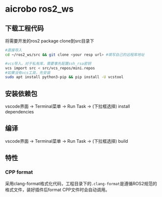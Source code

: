 # aicrobo ros2_ws

## 下载工程代码

将需要开发的ros2 package clone到src目录下

```bash
#直接导入
cd ~/ros2_ws/src && git clone <your resp url> #填写自己的远程库地址

#vcs导入。对于私有库，需要事先配置ssh_rsa密钥
vcs import src < src/vcs_repos/mini.repos
#如果没有vcs工具，先安装
sudo apt install python3-pip && pip install -U vcstool
```

## 安装依赖包

vscode界面 -> Terminal菜单 -> Run Task -> (下拉框选择) install dependencies

## 编译

vscode界面 -> Terminal菜单 -> Run Task -> (下拉框选择) build

## 特性

### CPP format

采用clang-format格式化代码，工程目录下的`.clang-format`是遵循ROS2规范的格式文件，装好插件后format CPP文件时会自动调用。

